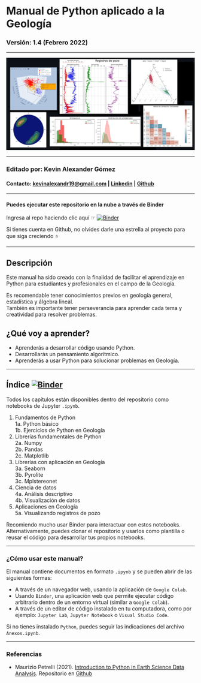 # Manual de Python aplicado a la Geología
### **Versión: 1.4 (Febrero 2022)**
***
<img src="notebooks/resources/portada.png" alt="portada" width="1400"/>

***

### **Editado por: Kevin Alexander Gómez**
#### Contacto: kevinalexandr19@gmail.com | [Linkedin](https://www.linkedin.com/in/kevin-alexander-g%C3%B3mez-2b0263111/) | [Github](https://github.com/kevinalexandr19)
***
#### Puedes ejecutar este repositorio en la nube a través de Binder
Ingresa al repo haciendo clic aquí ☞ [![Binder](https://mybinder.org/badge_logo.svg)](https://mybinder.org/v2/gh/kevinalexandr19/manual-python-geologia/main?labpath=notebooks%2F0_inicio.ipynb)

Si tienes cuenta en Github, no olvides darle una estrella al proyecto para que siga creciendo ⭐

***
## Descripción
Este manual ha sido creado con la finalidad de facilitar el aprendizaje en Python para estudiantes y profesionales en el campo de la Geología.

Es recomendable tener conocimientos previos en geología general, estadística y álgebra lineal.\
También es importante tener perseverancia para aprender cada tema y creatividad para resolver problemas.


## ¿Qué voy a aprender?
- Aprenderás a desarrollar código usando Python.
- Desarrollarás un pensamiento algorítmico.
- Aprenderás a usar Python para solucionar problemas en Geología.


***
## **Índice** [![Binder](https://mybinder.org/badge_logo.svg)](https://mybinder.org/v2/gh/kevinalexandr19/manual-python-geologia/main?labpath=notebooks%2F0_inicio.ipynb)
Todos los capítulos están disponibles dentro del repositorio como notebooks de Jupyter `.ipynb`.

1. Fundamentos de Python\
  1a. Python básico\
  1b. Ejercicios de Python en Geología
2. Librerías fundamentales de Python\
  2a. Numpy\
  2b. Pandas\
  2c. Matplotlib
3. Librerías con aplicación en Geología\
  3a. Seaborn\
  3b. Pyrolite\
  3c. Mplstereonet
4. Ciencia de datos\
  4a. Análisis descriptivo\
  4b. Visualización de datos
5. Aplicaciones en Geología\
  5a. Visualizando registros de pozo

Recomiendo mucho usar Binder para interactuar con estos notebooks. Alternativamente, puedes clonar el repositorio y usarlos como plantilla o reusar el código para desarrollar tus propios notebooks.




***
### ¿Cómo usar este manual?
El manual contiene documentos en formato `.ipynb` y se pueden abrir de las siguientes formas:
- A través de un navegador web, usando la aplicación de `Google Colab`.
- Usando `Binder`, una aplicación web que permite ejecutar código arbitrario dentro de un entorno virtual (similar a `Google Colab`).
- A través de un editor de código instalado en tu computadora, como por ejemplo: `Jupyter Lab`, `Jupyter Notebook` o `Visual Studio Code`.

Si no tienes instalado `Python`, puedes seguir las indicaciones del archivo `Anexos.ipynb`.

***
### Referencias
- Maurizio Petrelli (2021). [Introduction to Python in Earth Science Data Analysis](https://link.springer.com/book/10.1007/978-3-030-78055-5). Repositorio en [Github](https://github.com/petrelli-m/python_earth_science_book)










